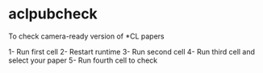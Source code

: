 # aclpubcheck
To check camera-ready version of *CL papers

1- Run first cell
2- Restart runtime
3- Run second cell
4- Run third cell and select your paper
5- Run fourth cell to check
